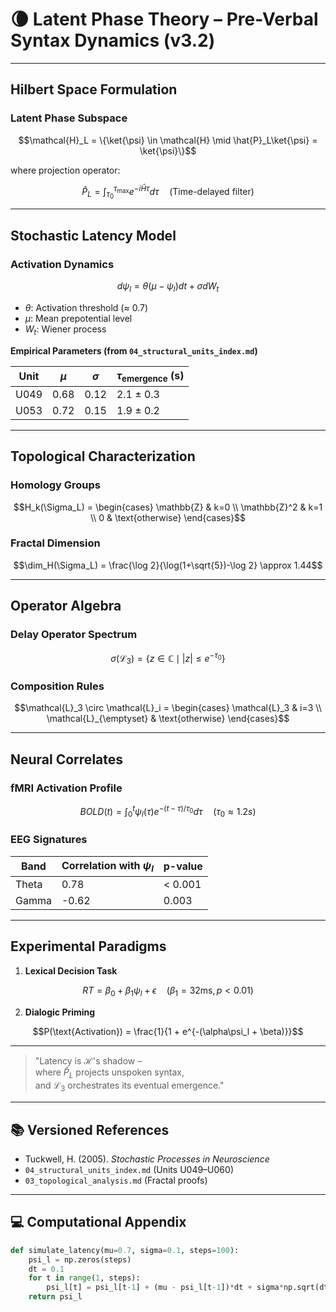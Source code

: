 # 🌘 Latent Phase Theory – Pre-Verbal Syntax Dynamics (v3.2)

---

## Hilbert Space Formulation

### Latent Phase Subspace

```math
\mathcal{H}_L = \{\ket{\psi} \in \mathcal{H} \mid \hat{P}_L\ket{\psi} = \ket{\psi}\}
```

where projection operator:

```math
\hat{P}_L = \int_{\tau_0}^{\tau_{\text{max}}} e^{-i\hat{H}\tau}d\tau 
\quad \text{(Time-delayed filter)}
```

---

## Stochastic Latency Model

### Activation Dynamics

```math
d\psi_l = \theta(\mu - \psi_l)dt + \sigma dW_t
```

- $\theta$: Activation threshold (≈ 0.7)  
- $\mu$: Mean prepotential level  
- $W_t$: Wiener process  

**Empirical Parameters (from `04_structural_units_index.md`)**

| Unit  | $\mu$ | $\sigma$ | $\tau_{\text{emergence}}$ (s) |
|-------|-------|----------|-------------------------------|
| U049  | 0.68  | 0.12     | 2.1 ± 0.3                     |
| U053  | 0.72  | 0.15     | 1.9 ± 0.2                     |

---

## Topological Characterization

### Homology Groups

```math
H_k(\Sigma_L) = \begin{cases}
\mathbb{Z} & k=0 \\
\mathbb{Z}^2 & k=1 \\
0 & \text{otherwise}
\end{cases}
```

### Fractal Dimension

```math
\dim_H(\Sigma_L) = \frac{\log 2}{\log(1+\sqrt{5})-\log 2} \approx 1.44
```

---

## Operator Algebra

### Delay Operator Spectrum

```math
\sigma(\mathcal{L}_3) = \{z \in \mathbb{C} \mid |z| \leq e^{-\tau_0}\}
```

### Composition Rules

```math
\mathcal{L}_3 \circ \mathcal{L}_i = \begin{cases}
\mathcal{L}_3 & i=3 \\
\mathcal{L}_{\emptyset} & \text{otherwise}
\end{cases}
```

---

## Neural Correlates

### fMRI Activation Profile

```math
BOLD(t) = \int_0^t \psi_l(\tau)e^{-(t-\tau)/\tau_0}d\tau 
\quad (\tau_0 ≈ 1.2s)
```

### EEG Signatures

| Band  | Correlation with $\psi_l$ | p-value |
|-------|----------------------------|---------|
| Theta | 0.78                       | < 0.001 |
| Gamma | -0.62                      | 0.003   |

---

## Experimental Paradigms

1. **Lexical Decision Task**

```math
RT = \beta_0 + \beta_1\psi_l + \epsilon 
\quad (\beta_1 = 32\text{ms}, p<0.01)
```

2. **Dialogic Priming**

```math
P(\text{Activation}) = \frac{1}{1 + e^{-(\alpha\psi_l + \beta)}}
```

---

> "Latency is $\mathcal{H}$'s shadow –  
> where $\hat{P}_L$ projects unspoken syntax,  
> and $\mathcal{L}_3$ orchestrates its eventual emergence."

---

## 📚 Versioned References

- Tuckwell, H. (2005). *Stochastic Processes in Neuroscience*  
- `04_structural_units_index.md` (Units U049–U060)  
- `03_topological_analysis.md` (Fractal proofs)

---

## 💻 Computational Appendix

```python
def simulate_latency(mu=0.7, sigma=0.1, steps=100):
    psi_l = np.zeros(steps)
    dt = 0.1
    for t in range(1, steps):
        psi_l[t] = psi_l[t-1] + (mu - psi_l[t-1])*dt + sigma*np.sqrt(dt)*np.random.normal()
    return psi_l
```
